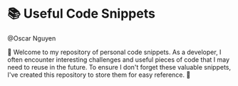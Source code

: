 # 📚 Useful Code Snippets
@Oscar Nguyen

👋 Welcome to my repository of personal code snippets. As a developer, I often encounter interesting challenges and useful pieces of code that I may need to reuse in the future. To ensure I don't forget these valuable snippets, I've created this repository to store them for easy reference. 🔄
